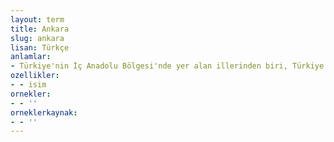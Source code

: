 ```yaml
---
layout: term
title: Ankara
slug: ankara
lisan: Türkçe
anlamlar:
- Türkiye'nin İç Anadolu Bölgesi'nde yer alan illerinden biri, Türkiye'nin başkenti
ozellikler:
- - isim
ornekler:
- - ''
orneklerkaynak:
- - ''
---
```

